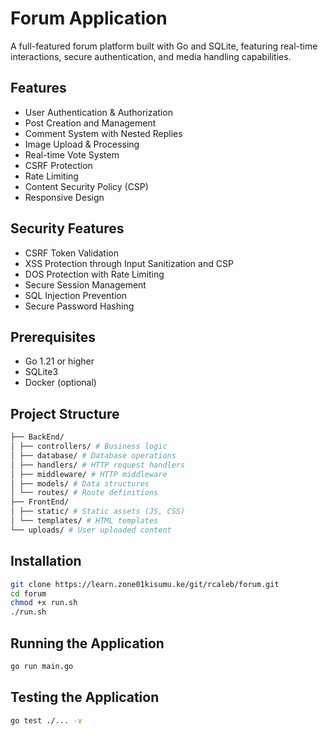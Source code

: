 # Forum Application

A full-featured forum platform built with Go and SQLite, featuring real-time interactions, secure authentication, and media handling capabilities.

## Features

- User Authentication & Authorization
- Post Creation and Management
- Comment System with Nested Replies
- Image Upload & Processing
- Real-time Vote System
- CSRF Protection
- Rate Limiting
- Content Security Policy (CSP)
- Responsive Design

## Security Features

- CSRF Token Validation
- XSS Protection through Input Sanitization and CSP
- DOS Protection with Rate Limiting
- Secure Session Management
- SQL Injection Prevention
- Secure Password Hashing

## Prerequisites

- Go 1.21 or higher
- SQLite3
- Docker (optional)

## Project Structure

```bash
├── BackEnd/
│ ├── controllers/ # Business logic
│ ├── database/ # Database operations
│ ├── handlers/ # HTTP request handlers
│ ├── middleware/ # HTTP middleware
│ ├── models/ # Data structures
│ └── routes/ # Route definitions
├── FrontEnd/
│ ├── static/ # Static assets (JS, CSS)
│ └── templates/ # HTML templates
└── uploads/ # User uploaded content
```

## Installation

```bash
git clone https://learn.zone01kisumu.ke/git/rcaleb/forum.git
cd forum
chmod +x run.sh
./run.sh
```

## Running the Application

```bash
go run main.go
```

## Testing the Application

```bash
go test ./... -v
```


